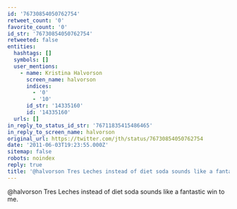 ```yaml
---
id: '76730854050762754'
retweet_count: '0'
favorite_count: '0'
id_str: '76730854050762754'
retweeted: false
entities:
  hashtags: []
  symbols: []
  user_mentions:
    - name: Kristina Halvorson
      screen_name: halvorson
      indices:
        - '0'
        - '10'
      id_str: '14335160'
      id: '14335160'
  urls: []
in_reply_to_status_id_str: '76711835415486465'
in_reply_to_screen_name: halvorson
original_url: https://twitter.com/jth/status/76730854050762754
date: '2011-06-03T19:23:55.000Z'
sitemap: false
robots: noindex
reply: true
title: '@halvorson Tres Leches instead of diet soda sounds like a fantastic win to me.'
---
```


@halvorson Tres Leches instead of diet soda sounds like a fantastic win to me.